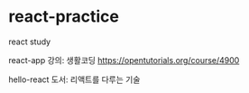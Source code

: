 # react-practice
react study

react-app
강의: 생활코딩 https://opentutorials.org/course/4900

hello-react
도서: 리액트를 다루는 기술
